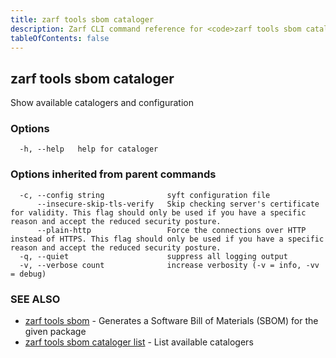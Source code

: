 ```yaml
---
title: zarf tools sbom cataloger
description: Zarf CLI command reference for <code>zarf tools sbom cataloger</code>.
tableOfContents: false
---
```


<!-- Page generated by Zarf; DO NOT EDIT -->

## zarf tools sbom cataloger

Show available catalogers and configuration

### Options

```
  -h, --help   help for cataloger
```

### Options inherited from parent commands

```
  -c, --config string              syft configuration file
      --insecure-skip-tls-verify   Skip checking server's certificate for validity. This flag should only be used if you have a specific reason and accept the reduced security posture.
      --plain-http                 Force the connections over HTTP instead of HTTPS. This flag should only be used if you have a specific reason and accept the reduced security posture.
  -q, --quiet                      suppress all logging output
  -v, --verbose count              increase verbosity (-v = info, -vv = debug)
```

### SEE ALSO

* [zarf tools sbom](/commands/zarf_tools_sbom/)	 - Generates a Software Bill of Materials (SBOM) for the given package
* [zarf tools sbom cataloger list](/commands/zarf_tools_sbom_cataloger_list/)	 - List available catalogers

